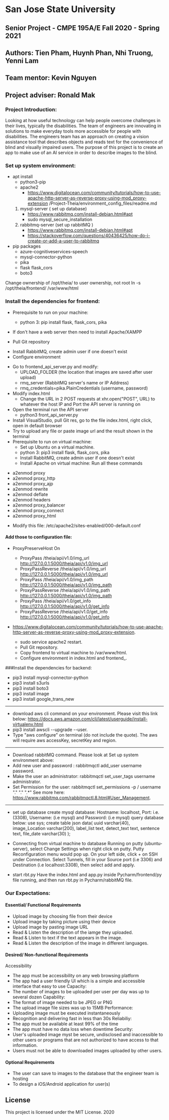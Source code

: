 
# San Jose State University
## Senior Project - CMPE 195A/E  Fall 2020 - Spring 2021
## Authors: Tien Pham, Huynh Phan, Nhi Truong, Yenni Lam
## Team mentor: Kevin Nguyen
## Project adviser: Ronald Mak 


### Project Introduction:
Looking at how useful technology can help people overcome challenges in their lives, 
typically the disabilities. The team of engineers are innovating in solutions to make
 everyday tools more accessible for people with disabilities. The engineers team has an 
 approach on creating a vision assistance tool that describes objects and reads text for 
 the convenience of blind and visually impaired users. The purpose of this project is to 
 create an app to make use of an AI service in order to describe images to the blind.
 
 
 ### Set up system environment:
 * apt install
	- python3-pip
	- apache2
		- https://www.digitalocean.com/community/tutorials/how-to-use-apache-http-server-as-reverse-proxy-using-mod_proxy-extension
		/Project-Theia/environment_config_files/readme.md
	1. mysql-server ( set up database)
		- https://www.rabbitmq.com/install-debian.html#apt
		* sudo mysql_secure_installation
	2. rabbitmq-server (set up rabbitMQ )
		- https://www.rabbitmq.com/install-debian.html#apt
		- https://stackoverflow.com/questions/40436425/how-do-i-create-or-add-a-user-to-rabbitmq
* pip packages
	- azure-cognitiveservices-speech
	- mysql-connector-python
	- pika
	- flask flask_cors
	- boto3

Change ownership of /opt/theia/ to user ownership, not root
ln -s /opt/theia/frontend/ /var/www/html

### Install the dependencies for frontend:
* Prerequisite to run on your machine:
  - python 3: pip install flask, flask_cors, pika

* If don't have a web server then need to install Apache/XAMPP

* Pull Git repository

- Install RabbitMQ, create admin user if one doesn't exist
- Configure environment
* Go to frontend_api_server.py and modify:
   - UPLOAD_FOLDER (the location that images are saved after user upload)
   - rmq_server (RabbitMQ server's name or IP Address)
   - rmq_credentials=pika.PlainCredentials (username, password)
* Modify index.html
   - Change the URL in 2 POST requests at xhr.open("POST", URL) to whatever the host IP and Port the API server is running on
* Open the terminal run the API server
   * python3 front_api_server.py
* Install VisualStudio, pull Git res, go to the file index.html, right click, open in default browser
* Try to upload any file or paste image url and the result shown in the terminal
* Prerequisite to run on virtual machine:
   * Set up Ubuntu on a virtual machine.
   * python 3: pip3 install flask, flask_cors, pika
   * Install RabbitMQ, create admin user if one doesn't exist
   * Install Apache on virtual machine: Run all these commands
- a2enmod proxy
- a2enmod proxy_http
- a2enmod proxy_ajp
- a2enmod rewrite
- a2enmod deflate
- a2enmod headers
- a2enmod proxy_balancer
- a2enmod proxy_connect
- a2enmod proxy_html
* Modify this file: /etc/apache2/sites-enabled/000-default.conf

####  Add those to configuration file: 
   * ProxyPreserveHost On
       * ProxyPass /theia/api/v1.0/img_url http://127.0.0.1:5000/theia/api/v1.0/img_url
       * ProxyPassReverse /theia/api/v1.0/img_url http://127.0.0.1:5000/theia/api/v1.0/img_url
       * ProxyPass /theia/api/v1.0/img_path http://127.0.0.1:5000/theia/api/v1.0/img_path
       * ProxyPassReverse /theia/api/v1.0/img_path http://127.0.0.1:5000/theia/api/v1.0/img_path
       * ProxyPass /theia/api/v1.0/get_info http://127.0.0.1:5000/theia/api/v1.0/get_info
       * ProxyPassReverse /theia/api/v1.0/get_info http://127.0.0.1:5000/theia/api/v1.0/get_info

 
* https://www.digitalocean.com/community/tutorials/how-to-use-apache-http-server-as-reverse-proxy-using-mod_proxy-extension.
   * sudo service apache2 restart.
   * Pull Git repository.
   * Copy frontend to virtual machine to /var/www/html.
   * Configure environment in index.html and frontend_.

###Install the dependencies for backend:
- pip3 install mysql-connector-python
- pip3 install s3urls
- pip3 install boto3
- pip3 install image
- pip3 install google_trans_new
______________________________________________
- download aws cli command on your environment. Please visit this link below: https://docs.aws.amazon.com/cli/latest/userguide/install-virtualenv.html
- pip3 install awscli --upgrade --user.
- Type "aws configure" on terminal (do not include the quote). The aws will require aws accessKey, secretKey and region.
______________________________________________
- Download rabbitMQ command. Please look at Set up system environment above:
- Add new user and password : rabbitmqctl add_user username password.
- Make the user an administrator: rabbitmqctl set_user_tags username administrator.
- Set Permission for the user: rabbitmqctl set_permissions -p / username "." "." ".*" See more here: https://www.rabbitmq.com/rabbitmqctl.8.html#User_Management.
_____________________________________________
- set up database create mysql database: Hostname: localhost, Port: i.e.(3308), Username: (i.e mysql) and Password: (i.e mysql) query database below: use sys; create table json data( uuid varchar(40), image_Location varchar(200), label_list text, detect_text text, sentence text, file_date varchar(30) );
 
- Connecting from virtual machine to database Running on putty (ubuntu-server), select Change Settings when right click on putty. Putty Reconfiguration menu would pop up. On your left side, click + on SSH under Connection. Select Tunnels, fill in your Source port (i.e 3306) and Destination (i.e localhost:3308), then select add and apply.
 
- start rbt.py Have the index.html and app.py inside Pycharm/frontend/py file running, and then run rbt.py in Pycharm/rabbitMQ file.

### Our Expectations:
#### Essential/ Functional Requirements
* Upload image by choosing file from their device
* Upload image by taking picture using their device
* Upload image by pasting image URL
* Read & Listen the description of the iamge they uploaded.
* Read & Listen to text if the text appears in the image.
* Read & Listen the description of the image in different languages.
#### Desired/ Non-functional Requirements
Accessibility
* The app must be accessibility on any web browsing platform
* The app had a user friendly UI which is a simple and accessible interface that easy to use
Capacity:
* The number of images to be uploaded per user per day was up to several dozen
Capability:
* The format of image needed to be JPEG or PNG
* The upload image file sizes was up to 15MB
Performance:
* Uploading image must be executed instantaneously
* Recognition and delivering fast in less than 30s
Reliabiliy:
* The app must be available at least 99% of the time
* The app must have no data loss when downtime
Security:
* User's uploaded image myst be secure, undisclosed and inaccessible to other users or programs that are not authorized to have access to that information.
* Users must not be able to downloaded images uploaded by other users.

#### Optional Requirements
* The user can save to images to the database that the engineer team is hosting
* To design a iOS/Android application for user(s)   

## License

This project is licensed under the MIT License. 2020

